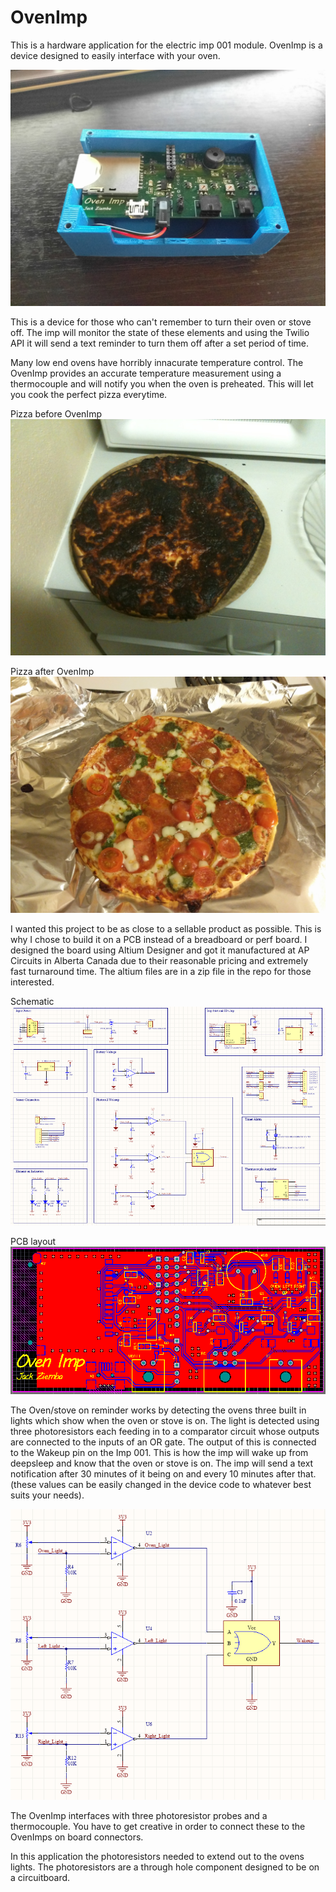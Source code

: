 # OvenImp
This is a hardware application for the electric imp 001 module. OvenImp is a device designed to easily interface with your oven.

![OvenImp](OvenImp.jpg)

This is a device for those who can't remember to turn their oven or stove off. The imp will monitor the state of these elements and using the Twilio API it will send a text reminder to turn them off after a set period of time. 

Many low end ovens have horribly innacurate temperature control. The OvenImp provides an accurate temperature measurement using a thermocouple and will notify you when the oven is preheated. This will let you cook the perfect pizza everytime.

Pizza before OvenImp
![Pizza before](pizza_before.JPG)

Pizza after OvenImp
![Pizza after](pizza_after.jpg)

I wanted this project to be as close to a sellable product as possible. This is why I chose to build it on a PCB instead of a breadboard or perf board. I designed the board using Altium Designer and got it manufactured at AP Circuits in Alberta Canada due to their reasonable pricing and extremely fast turnaround time. The altium files are in a zip file in the repo for those interested.

Schematic
![Schematic](OvenImp_SCH.PNG)

PCB layout
![PCB](OvenImp_PCB.PNG)

The Oven/stove on reminder works by detecting the ovens three built in lights which show when the oven or stove is on. The light is detected using three photoresistors each feeding in to a comparator circuit whose outputs are connected to the inputs of an OR gate. The output of this is connected to the Wakeup pin on the Imp 001. This is how the imp will wake up from deepsleep and know that the oven or stove is on. The imp will send a text notification after 30 minutes of it being on and every 10 minutes after that. (these values can be easily changed in the device code to whatever best suits your needs).

![PCB](wakeup_circuit.PNG)

The OvenImp interfaces with three photoresistor probes and a thermocouple. You have to get creative in order to connect these to the OvenImps on board connectors.


In this application the photoresistors needed to extend out to the ovens lights. The photoresistors are a through hole component designed to be on a circuitboard. 
